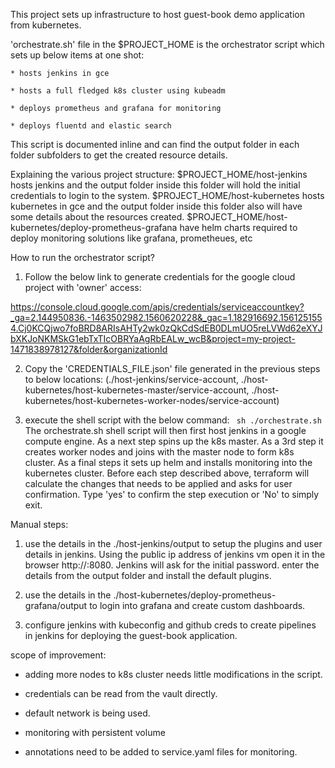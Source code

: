 This project sets up infrastructure to host guest-book demo application from kubernetes.

'orchestrate.sh' file in the $PROJECT_HOME is the orchestrator script which sets up below items at one shot:

    * hosts jenkins in gce
    
    * hosts a full fledged k8s cluster using kubeadm
    
    * deploys prometheus and grafana for monitoring
    
    * deploys fluentd and elastic search

This script is documented inline and can find the output folder in each folder subfolders to get the created resource details. 

Explaining the various project structure:
$PROJECT_HOME/host-jenkins hosts jenkins and the output folder inside this folder will hold the initial credentials to login to the system.
$PROJECT_HOME/host-kubernetes hosts kubernetes in gce and the output folder inside this folder also will have some details about the resources created.
$PROJECT_HOME/host-kubernetes/deploy-prometheus-grafana have helm charts required to deploy monitoring solutions like grafana, prometheues, etc

How to run the orchestrator script?

1. Follow the below link to generate credentials for the google cloud project with 'owner' access:

https://console.cloud.google.com/apis/credentials/serviceaccountkey?_ga=2.144950836.-1463502982.1560620228&_gac=1.182916692.1561251554.Cj0KCQjwo7foBRD8ARIsAHTy2wk0zQkCdSdEB0DLmUO5reLVWd62eXYJbXKJoNKMSkG1ebTxTIcOBRYaAgRbEALw_wcB&project=my-project-1471838978127&folder&organizationId


2. Copy the 'CREDENTIALS_FILE.json' file generated in the previous steps to below locations:
(./host-jenkins/service-account, ./host-kubernetes/host-kubernetes-master/service-account, ./host-kubernetes/host-kubernetes-worker-nodes/service-account)

3. execute the shell script with the below command:
` sh ./orchestrate.sh`
The orchestrate.sh shell script will then first host jenkins in a google compute engine. As a next step spins up the k8s master. As a 3rd step it creates worker nodes and joins with the master node to form k8s cluster. As a final steps it sets up helm and installs monitoring into the kubernetes cluster.
Before each step described above, terraform will calculate the changes that needs to be applied and asks for user confirmation. Type 'yes' to confirm the step execution or 'No' to simply exit.

Manual steps:

1. use the details in the ./host-jenkins/output to setup the plugins and user details in jenkins. Using the public ip address of jenkins vm open it in the browser http://<public-ip>:8080. Jenkins will ask for the initial password. enter the details from the output folder and install the default plugins.
   
2. use the details in the ./host-kubernetes/deploy-prometheus-grafana/output to login into grafana and create custom dashboards. 

3. configure jenkins with kubeconfig and github creds to create pipelines in jenkins for deploying the guest-book application.

scope of improvement:

* adding more nodes to k8s cluster needs little modifications in the script.

* credentials can be read from the vault directly.

* default network is being used.

* monitoring with persistent volume

* annotations need to be added to service.yaml files for monitoring.



